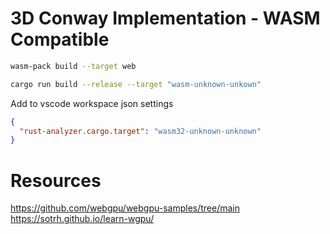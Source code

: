 # 3D Conway Implementation - WASM Compatible

```bash
wasm-pack build --target web

cargo run build --release --target "wasm-unknown-unkown"
```

Add to vscode workspace json settings

```json
{
  "rust-analyzer.cargo.target": "wasm32-unknown-unknown"
}
```

# Resources

https://github.com/webgpu/webgpu-samples/tree/main
https://sotrh.github.io/learn-wgpu/
